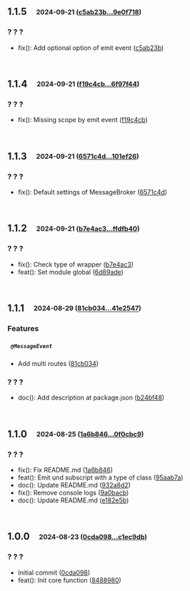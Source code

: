 ## **1.1.5**&emsp;<sub><sup>2024-09-21 ([c5ab23b...9e0f718](https://github.com/cubiless/nestjs-message-broker/compare/c5ab23bcec6ac30998b7c391cbb771ee107ab800...9e0f718b5329f3adc42eba5f1dd89422c5008bc9?diff=split))</sup></sub>

### ? ? ?

- fix\(\): Add optional option of emit event ([c5ab23b](https://github.com/cubiless/nestjs-message-broker/commit/c5ab23bcec6ac30998b7c391cbb771ee107ab800))

<br>

## **1.1.4**&emsp;<sub><sup>2024-09-21 ([f19c4cb...6f97f44](https://github.com/cubiless/nestjs-message-broker/compare/f19c4cb66d5fb804d7e90d50fec4fe6c81b5f5b6...6f97f44b521175f93e31f588631060b3bc84f0a4?diff=split))</sup></sub>

### ? ? ?

- fix\(\): Missing scope by emit event ([f19c4cb](https://github.com/cubiless/nestjs-message-broker/commit/f19c4cb66d5fb804d7e90d50fec4fe6c81b5f5b6))

<br>

## **1.1.3**&emsp;<sub><sup>2024-09-21 ([6571c4d...101ef26](https://github.com/cubiless/nestjs-message-broker/compare/6571c4d9fdb3c2d8a0b42de3f3af6e6d2e154bc7...101ef26510b7d37f96704e14260ef168edd9e6e4?diff=split))</sup></sub>

### ? ? ?

- fix\(\): Default settings of MessageBroker ([6571c4d](https://github.com/cubiless/nestjs-message-broker/commit/6571c4d9fdb3c2d8a0b42de3f3af6e6d2e154bc7))

<br>

## **1.1.2**&emsp;<sub><sup>2024-09-21 ([b7e4ac3...ffdfb40](https://github.com/cubiless/nestjs-message-broker/compare/b7e4ac38b53bfedb563b92cca90bd459b44846e2...ffdfb4038b5def4acfe16280875f613823594897?diff=split))</sup></sub>

### ? ? ?

- fix\(\): Check type of wrapper ([b7e4ac3](https://github.com/cubiless/nestjs-message-broker/commit/b7e4ac38b53bfedb563b92cca90bd459b44846e2))
- feat\(\): Set module global ([6d89ade](https://github.com/cubiless/nestjs-message-broker/commit/6d89ade32e0b36df27be6c9c6dedd238cd7e7b25))

<br>

## **1.1.1**&emsp;<sub><sup>2024-08-29 ([81cb034...41e2547](https://github.com/cubiless/nestjs-message-broker/compare/81cb03431fc1cc65b2f65b171d17617c2675470f...41e2547f8ddc5a7cc3195ef837e865e867f37f8f?diff=split))</sup></sub>

### Features

##### &ensp;`@MessageEvent`

- Add multi routes ([81cb034](https://github.com/cubiless/nestjs-message-broker/commit/81cb03431fc1cc65b2f65b171d17617c2675470f))

### ? ? ?

- doc\(\): Add description at package\.json ([b24bf48](https://github.com/cubiless/nestjs-message-broker/commit/b24bf48cad545a732ad9e9a0575dee431cd39fd9))

<br>

## **1.1.0**&emsp;<sub><sup>2024-08-25 ([1a6b846...0f0cbc9](https://github.com/cubiless/nestjs-message-broker/compare/1a6b8469214aa217c1b21554c5be7affa02b2808...0f0cbc9ae2a2674a744d3fcef192ddfe3129c7bb?diff=split))</sup></sub>

### ? ? ?

- fix\(\): Fix README\.md ([1a6b846](https://github.com/cubiless/nestjs-message-broker/commit/1a6b8469214aa217c1b21554c5be7affa02b2808))
- feat\(\): Emit und subscript with a type of class ([95aab7a](https://github.com/cubiless/nestjs-message-broker/commit/95aab7ac70d6e3e47f51aae5403cd31cc70d88d1))
- doc\(\): Update README\.md ([932a8d2](https://github.com/cubiless/nestjs-message-broker/commit/932a8d22d24c9b18c3b1bfbb30f3fd30d0fdebbf))
- fix\(\): Remove console logs ([9a0bacb](https://github.com/cubiless/nestjs-message-broker/commit/9a0bacb15ea032bca4b0ce3518d1160d71adf21c))
- doc\(\): Update README\.md ([e182e5b](https://github.com/cubiless/nestjs-message-broker/commit/e182e5bfb532326366320b020cdf4ddff973d733))

<br>

## **1.0.0**&emsp;<sub><sup>2024-08-23 ([0cda098...c1ec9db](https://github.com/cubiless/nestjs-message-broker/compare/0cda098e1cb943a7381efe238da8687c5c7e25d2...c1ec9db1c9ba07ddf6d3555e406945a8d7f2c1a2?diff=split))</sup></sub>

### ? ? ?

- Initial commit ([0cda098](https://github.com/cubiless/nestjs-message-broker/commit/0cda098e1cb943a7381efe238da8687c5c7e25d2))
- feat\(\): Init core function ([8488980](https://github.com/cubiless/nestjs-message-broker/commit/8488980245d7c6eef3c485bc468e7aad8ebbf12c))

<br>

